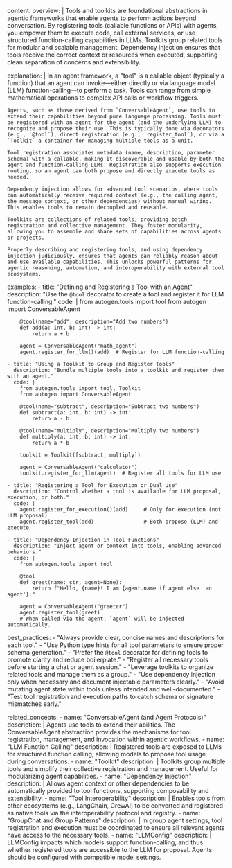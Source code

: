 content:
  overview: |
    Tools and toolkits are foundational abstractions in agentic frameworks that enable agents to perform actions beyond conversation. By registering tools (callable functions or APIs) with agents, you empower them to execute code, call external services, or use structured function-calling capabilities in LLMs. Toolkits group related tools for modular and scalable management. Dependency injection ensures that tools receive the correct context or resources when executed, supporting clean separation of concerns and extensibility.

  explanation: |
    In an agent framework, a "tool" is a callable object (typically a function) that an agent can invoke—either directly or via language model (LLM) function-calling—to perform a task. Tools can range from simple mathematical operations to complex API calls or workflow triggers.

    Agents, such as those derived from `ConversableAgent`, use tools to extend their capabilities beyond pure language processing. Tools must be registered with an agent for the agent (and the underlying LLM) to recognize and propose their use. This is typically done via decorators (e.g., `@tool`), direct registration (e.g., `register_tool`), or via a `Toolkit`—a container for managing multiple tools as a unit.

    Tool registration associates metadata (name, description, parameter schema) with a callable, making it discoverable and usable by both the agent and function-calling LLMs. Registration also supports execution routing, so an agent can both propose and directly execute tools as needed.

    Dependency injection allows for advanced tool scenarios, where tools can automatically receive required context (e.g., the calling agent, the message context, or other dependencies) without manual wiring. This enables tools to remain decoupled and reusable.

    Toolkits are collections of related tools, providing batch registration and collective management. They foster modularity, allowing you to assemble and share sets of capabilities across agents or projects.

    Properly describing and registering tools, and using dependency injection judiciously, ensures that agents can reliably reason about and use available capabilities. This unlocks powerful patterns for agentic reasoning, automation, and interoperability with external tool ecosystems.

  examples:
    - title: "Defining and Registering a Tool with an Agent"
      description: "Use the `@tool` decorator to create a tool and register it for LLM function-calling."
      code: |
        from autogen.tools import tool
        from autogen import ConversableAgent

        @tool(name="add", description="Add two numbers")
        def add(a: int, b: int) -> int:
            return a + b

        agent = ConversableAgent("math_agent")
        agent.register_for_llm()(add)  # Register for LLM function-calling

    - title: "Using a Toolkit to Group and Register Tools"
      description: "Bundle multiple tools into a toolkit and register them with an agent."
      code: |
        from autogen.tools import tool, Toolkit
        from autogen import ConversableAgent

        @tool(name="subtract", description="Subtract two numbers")
        def subtract(a: int, b: int) -> int:
            return a - b

        @tool(name="multiply", description="Multiply two numbers")
        def multiply(a: int, b: int) -> int:
            return a * b

        toolkit = Toolkit([subtract, multiply])

        agent = ConversableAgent("calculator")
        toolkit.register_for_llm(agent)  # Register all tools for LLM use

    - title: "Registering a Tool for Execution or Dual Use"
      description: "Control whether a tool is available for LLM proposal, execution, or both."
      code: |
        agent.register_for_execution()(add)     # Only for execution (not LLM proposal)
        agent.register_tool(add)                # Both propose (LLM) and execute

    - title: "Dependency Injection in Tool Functions"
      description: "Inject agent or context into tools, enabling advanced behaviors."
      code: |
        from autogen.tools import tool

        @tool
        def greet(name: str, agent=None):
            return f"Hello, {name}! I am {agent.name if agent else 'an agent'}."

        agent = ConversableAgent("greeter")
        agent.register_tool(greet)
        # When called via the agent, `agent` will be injected automatically.

  best_practices:
    - "Always provide clear, concise names and descriptions for each tool."
    - "Use Python type hints for all tool parameters to ensure proper schema generation."
    - "Prefer the `@tool` decorator for defining tools to promote clarity and reduce boilerplate."
    - "Register all necessary tools before starting a chat or agent session."
    - "Leverage toolkits to organize related tools and manage them as a group."
    - "Use dependency injection only when necessary and document injectable parameters clearly."
    - "Avoid mutating agent state within tools unless intended and well-documented."
    - "Test tool registration and execution paths to catch schema or signature mismatches early."

  related_concepts:
    - name: "ConversableAgent (and Agent Protocols)"
      description: |
        Agents use tools to extend their abilities. The ConversableAgent abstraction provides the mechanisms for tool registration, management, and invocation within agentic workflows.
    - name: "LLM Function Calling"
      description: |
        Registered tools are exposed to LLMs for structured function calling, allowing models to propose tool usage during conversations.
    - name: "Toolkit"
      description: |
        Toolkits group multiple tools and simplify their collective registration and management. Useful for modularizing agent capabilities.
    - name: "Dependency Injection"
      description: |
        Allows agent context or other dependencies to be automatically provided to tool functions, supporting composability and extensibility.
    - name: "Tool Interoperability"
      description: |
        Enables tools from other ecosystems (e.g., LangChain, CrewAI) to be converted and registered as native tools via the interoperability protocol and registry.
    - name: "GroupChat and Group Patterns"
      description: |
        In group agent settings, tool registration and execution must be coordinated to ensure all relevant agents have access to the necessary tools.
    - name: "LLMConfig"
      description: |
        LLMConfig impacts which models support function-calling, and thus whether registered tools are accessible to the LLM for proposal. Agents should be configured with compatible model settings.